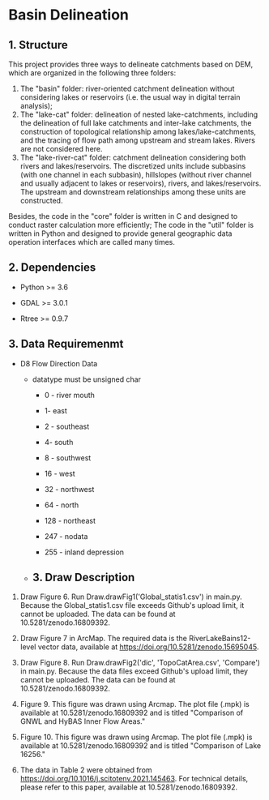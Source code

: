 # Basin Delineation

## 1. Structure

This project provides three ways to delineate catchments based on DEM, which are organized in the following three folders:
1) The "basin" folder: river-oriented catchment delineation without considering lakes or reservoirs (i.e. the usual way in digital terrain analysis);
2) The "lake-cat" folder: delineation of nested lake-catchments, including the delineation of full lake catchments and inter-lake catchments, the construction of topological relationship among lakes/lake-catchments, and the tracing of flow path among upstream and stream lakes. Rivers are not considered here.
2) The "lake-river-cat" folder: catchment delineation considering both rivers and lakes/reservoirs. The discretized units include subbasins (with one channel in each subbasin), hillslopes (without river channel and usually adjacent to lakes or reservoirs), rivers, and lakes/reservoirs. The upstream and downstream relationships among these units are constructed.

Besides, the code in the "core" folder is written in C and designed to conduct raster calculation more efficiently; The code in the "util" folder is written in Python and designed to provide general geographic data operation interfaces which are called many times. 

## 2. Dependencies

- Python >= 3.6

- GDAL >= 3.0.1

- Rtree >= 0.9.7

## 3. Data Requiremenmt

- D8 Flow Direction Data

  - datatype must be unsigned char

    - 0 - river mouth

    - 1- east

    - 2 - southeast

    - 4- south

    - 8 - southwest

    - 16 - west

    - 32 - northwest

    - 64 - north

    - 128 - northeast

    - 247 - nodata

    - 255 - inland depression
   
  - 
    ## 3. Draw Description
1. Draw Figure 6. Run Draw.drawFig1('Global_statis1.csv') in main.py. Because the Global_statis1.csv file exceeds Github's upload limit, it cannot be uploaded. The data can be found at 10.5281/zenodo.16809392.

2. Draw Figure 7 in ArcMap. The required data is the RiverLakeBains12-level vector data, available at https://doi.org/10.5281/zenodo.15695045.

3. Draw Figure 8. Run Draw.drawFig2('dic', 'TopoCatArea.csv', 'Compare') in main.py. Because the data files exceed Github's upload limit, they cannot be uploaded. The data can be found at 10.5281/zenodo.16809392.

4. Figure 9. This figure was drawn using Arcmap. The plot file (.mpk) is available at 10.5281/zenodo.16809392 and is titled "Comparison of GNWL and HyBAS Inner Flow Areas."

5. Figure 10. This figure was drawn using Arcmap. The plot file (.mpk) is available at 10.5281/zenodo.16809392 and is titled "Comparison of Lake 16256."

6. The data in Table 2 were obtained from https://doi.org/10.1016/j.scitotenv.2021.145463. For technical details, please refer to this paper, available at 10.5281/zenodo.16809392.
